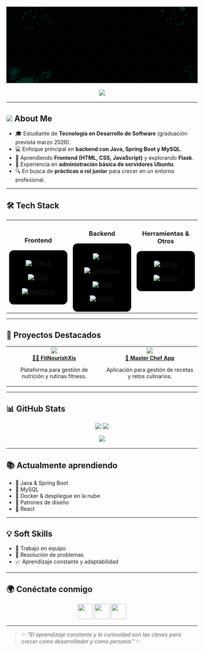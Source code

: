 
<p align="center">
  <img src="AlexisBannerGithub.gif" alt="Banner" width="800"/>

<p align="center">
  <img src="https://readme-typing-svg.herokuapp.com?font=Fira+Code&weight=500&size=22&pause=1000&color=00C896&center=true&vCenter=true&width=500&lines=Backend+Developer;Java+%7C+Spring+Boot+%7C+SQL;Apasionado+por+el+aprendizaje;Buscando+mi+primer+rol+profesional+🚀" />
</p>

---
## <picture><img src = "https://github.com/7oSkaaa/7oSkaaa/blob/main/Images/about_me.gif?raw=true" width = 50px></picture> About Me
- 🎓 Estudiante de **Tecnología en Desarrollo de Software** (graduación prevista marzo 2026).  
- 💻 Enfoque principal en **backend con Java, Spring Boot y MySQL**.  
- 🌱 Aprendiendo **Frontend (HTML, CSS, JavaScript)** y explorando **Flask**.  
- 🐧 Experiencia en **administración básica de servidores Ubuntu**.  
- 🔍 En busca de **prácticas o rol junior** para crecer en un entorno profesional.  

---

## 🛠️ Tech Stack  

<table align="center">
<tr>
<td align="top" width="33%">

<h3 align="center">Frontend</h3>
<div align="center" style="background-color:#000000; padding:15px; border-radius:12px; border:1px solid #333333;">  
<a href="https://developer.mozilla.org/en-US/docs/Web/HTML" target="_blank"><img style="margin: 10px" src="https://cdn.jsdelivr.net/gh/devicons/devicon/icons/html5/html5-original.svg" alt="HTML5" height="50" /></a>  
<a href="https://developer.mozilla.org/en-US/docs/Web/CSS" target="_blank"><img style="margin: 10px" src="https://cdn.jsdelivr.net/gh/devicons/devicon/icons/css3/css3-original.svg" alt="CSS3" height="50" /></a>  
<a href="https://developer.mozilla.org/en-US/docs/Web/JavaScript" target="_blank"><img style="margin: 10px" src="https://cdn.jsdelivr.net/gh/devicons/devicon/icons/javascript/javascript-original.svg" alt="JavaScript" height="50" /></a>  
</div>

</td><td valign="top" width="33%">

<h3 align="center"> Backend</h3>
<div align="center" style="background-color:#000000; padding:15px; border-radius:12px; border:1px solid #333333;">  
<a href="https://www.java.com/" target="_blank"><img style="margin: 10px" src="https://cdn.jsdelivr.net/gh/devicons/devicon/icons/java/java-original.svg" alt="Java" height="50" /></a>  
<a href="https://spring.io/projects/spring-boot" target="_blank"><img style="margin: 10px" src="https://cdn.jsdelivr.net/gh/devicons/devicon/icons/spring/spring-original.svg" alt="Spring Boot" height="50" /></a>  
<a href="https://flask.palletsprojects.com/" target="_blank"><img style="margin: 10px" src="https://cdn.jsdelivr.net/gh/devicons/devicon/icons/flask/flask-original.svg" alt="Flask" height="50" /></a>  
<a href="https://www.mysql.com/" target="_blank"><img style="margin: 10px" src="https://cdn.jsdelivr.net/gh/devicons/devicon/icons/mysql/mysql-original.svg" alt="MySQL" height="50" /></a>  
</div>

</td><td valign="top" width="33%">

<h3 align="center"> Herramientas & Otros</h3>
<div align="center" style="background-color:#000000; padding:15px; border-radius:12px; border:1px solid #333333;">  
<a href="https://github.com/" target="_blank"><img style="margin: 10px" src="https://cdn.jsdelivr.net/gh/devicons/devicon/icons/github/github-original.svg" alt="GitHub" height="50" /></a>  
<a href="https://ubuntu.com/" target="_blank"><img style="margin: 10px" src="https://cdn.jsdelivr.net/gh/devicons/devicon/icons/ubuntu/ubuntu-plain.svg" alt="Ubuntu" height="50" /></a>  
</div>

</td>
</tr>
</table>

---

## 📌 Proyectos Destacados  

<table>
  <tr>
    <td align="center" width="50%">
      <a href="https://github.com/alexisrojas14/FitNourishXis">
        <img src="https://github-readme-stats.vercel.app/api/pin/?username=alexisrojas14&repo=FitNourishXis&theme=dark&bg_color=000000&title_color=00C896&text_color=bbbbbb&icon_color=00C896&hide_border=false&border_color=333333" />
        <br />
        <b>🏋️‍♂️ FitNourishXis</b>
      </a>
      <p>Plataforma para gestión de nutrición y rutinas fitness.</p>
    </td>
    <td align="center" width="50%">
      <a href="https://github.com/alexisrojas14/Master-Chef-Colombia-APP">
        <img src="https://github-readme-stats.vercel.app/api/pin/?username=alexisrojas14&repo=Master-Chef-Colombia-APP&theme=dark&bg_color=000000&title_color=00C896&text_color=bbbbbb&icon_color=00C896&hide_border=false&border_color=333333" />
        <br />
        <b>🍳 Master Chef App</b>
      </a>
      <p>Aplicación para gestión de recetas y retos culinarios.</p>
    </td>
  </tr>
</table>

---

## 📊 GitHub Stats

<p align="center">
  <img src="https://github-readme-stats.vercel.app/api?username=alexisrojas14&show_icons=true&theme=dark&bg_color=000000,001a12,003322&title_color=00C896&text_color=bbbbbb&icon_color=00C896&hide_border=false&border_color=333333" height="180em"/>
  <img src="https://github-readme-streak-stats.herokuapp.com/?user=alexisrojas14&theme=dark&background=000000,001a12,003322&ring=00C896&fire=00C896&currStreakLabel=00C896&sideLabels=bbbbbb&currStreakNum=ffffff&sideNums=bbbbbb&dates=777777&hide_border=false&border=333333" height="180em"/>
</p>

<p align="center">
  <img src="https://github-readme-stats.vercel.app/api/top-langs/?username=alexisrojas14&layout=compact&theme=dark&bg_color=000000,001a12,003322&title_color=00C896&text_color=bbbbbb&hide_border=false&border_color=333333" height="150em"/>
</p>


---

## 📚 Actualmente aprendiendo
- 🔹 Java & Spring Boot  
- 🔹 MySQL  
- 🔸 Docker & despliegue en la nube  
- 🔸 Patrones de diseño  
- 🔸 React  

---

## 💡 Soft Skills
- 🤝 Trabajo en equipo  
- 🧩 Resolución de problemas  
- 📈 Aprendizaje constante y adaptabilidad  

---

## 🌍 Conéctate conmigo
<p align="center">
  <a href="mailto:alexis.rojas.soft@gmail.com"><img src="https://cdn.jsdelivr.net/gh/devicons/devicon/icons/google/google-original.svg" width="40" height="40"></a>
  <a href="https://linkedin.com/in/alexis-rojas-b72319303"><img src="https://cdn.jsdelivr.net/gh/devicons/devicon/icons/linkedin/linkedin-original.svg" width="40" height="40"></a>
  <a href="https://github.com/alexisrojas14"><img src="https://cdn.jsdelivr.net/gh/devicons/devicon/icons/github/github-original.svg" width="40" height="40"></a>
</p>

---

> ✨ *"El aprendizaje constante y la curiosidad son las claves para crecer como desarrollador y como persona."* ✨
